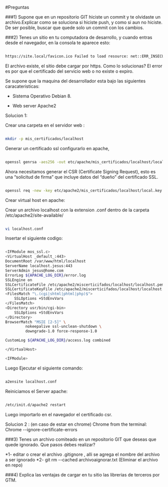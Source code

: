 #Preguntas

###1) Supone que en un repositorio GIT hiciste un commit y te olvidaste un archivo.Explicar como se soluciona si hiciste push, y como si aun no hiciste. De ser posible, buscar que quede solo un commit con los cambios.


###2) Tenes un sitio en tu computadora de desarrollo, y cuando entras desde el navegador, en la consola te aparece esto:

```bash

https://site.local/favicon.ico Failed to load resource: net::ERR_INSECURE_RESPONSE

```
El archivo existe, el sitio debe cargar por https. Como lo solucionas? El error es por que el certificado del servicio web o no existe o expiro.

Se supone que la maquina del desarrollador esta bajo las siguientes caracateristicas:

- Sistema Operativo Debian 8.

- Web server Apache2 



Solucion 1:

Crear una carpeta en el servidor web :

```bash

mkdir -p mis_certificados/localhost

```

Generar un certificado ssl configurarlo en apache,

```bash

openssl genrsa -aes256 -out etc/apache/mis_certificados/localhost/local.key 2048

```

Ahora necesitamos generar el CSR (Certificate Signing Request), esto es una “solicitud de firma” que incluye datos del “dueño” del certificado SSL.


```bash

openssl req -new -key etc/apache2/mis_certificados/localhost/local.key -config rutadeconfiguracion/openssl/openssl.cnf -out etc/apache2/mis_certificados/localhost/local.csr

```


Crear virtual host en apache: 

Crear un archivo localhost con la extension .conf dentro de la carpeta /etc/apache2/site-available/

```bash

vi localhost.conf

```

Insertar el siguiente codigo: 

```bash

<IFModule mos_ssl.c>
<VirtualHost _default_:443>
DocumentRoot /var/www/html/localhost
ServerName localhost.jesus:443
ServerAdmin jesus@home.com
ErrorLog ${APACHE_LOG_DIR}/error.log
SSLEngine on
SSLCertificateFile /etc/apache2/miscerticifados/localhost/localhost.pem
SSLCertificateKeyFile /etc/apache2/miscerticifados/localhost/localhost.key
<FilesMatch "\.(cgi|shtml|phtml|php)$">
    SSLOptions +StdEnvVars
</FilesMatch>
<Directory usr/bin/cgi-bin>
    SSLOptions +StdEnvVars
</Directory>
BrowserMatch "MSIE [2-5]" \
         nokeepalive ssl-unclean-shutdown \
         downgrade-1.0 force-response-1.0

CustomLog ${APACHE_LOG_DIR}/access.log combined

</VirtualHost>

<IFModule>

```

Luego Ejecutar el siguiente comando:


```bash

a2ensite localhost.conf 

```

Reiniciamos el Server apache:

```bash

/etc/init.d/apache2 restart

```

Luego importarlo en el navegador el certificado csr.



Solucion 2 : (en caso de estar en chrome) 
Chrome from the terminal: Chrome --ignore-certificate-errors


###3) Tenes un archivo comiteado en un repositorio GIT que deseas que quede ignorado. Que pasos debes realizar?

*1- editar o crear el archivo .gitignore , alli se agrega el nombre del archivo a ser ignorado
*2- git rm --cached archivoaignorar.txt (Eliminar el archivo en repo)

###4) Explica las ventajas de cargar en tu sitio las librerias de terceros por GTM.